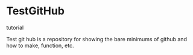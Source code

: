 # TestGitHub
tutorial

Test git hub is a repository for showing the bare minimums of github and how to make, function, etc.